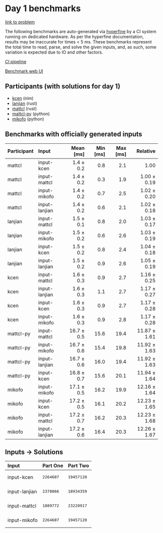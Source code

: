 # Day 1 benchmarks

[link to problem](https://adventofcode.com/2024/day/1)

The following benchmarks are auto-generated via
[hyperfine](https://github.com/sharkdp/hyperfine) by a CI system running on
dedicated hardware. As per the hyperfine documentation, results may be
inaccurate for times < 5 ms. These benchmarks represent the total time to read,
parse, and solve the given inputs, and, as such, some variation is expected due
to IO and other factors.

[CI pipeline](http://ci.papercode.net:8080/teams/main/pipelines/aoc2024)

[Benchmark web UI](https://aoc.ancalagon.black)


## Participants (with solutions for day 1)

- [kcen](https://github.com/kcen/aoc2024) (nim)
- [lanjian](https://github.com/lanjian/aoc-2024) (rust)
- [mattcl](https://github.com/mattcl/aoc2024) (rust)
- [mattcl-py](https://github.com/mattcl/aoc2024-py) (python)
- [mikofo](https://github.com/mikofo/aoc2024) (python)


## Benchmarks with officially generated inputs

| Participant | Input | Mean [ms] | Min [ms] | Max [ms] | Relative |
|:---|:---|---:|---:|---:|---:|
| mattcl | input-kcen | 1.4 ± 0.2 | 0.8 | 2.1 | 1.00 |
| mattcl | input-mattcl | 1.4 ± 0.2 | 0.3 | 1.9 | 1.00 ± 0.19 |
| mattcl | input-mikofo | 1.4 ± 0.2 | 0.7 | 2.5 | 1.02 ± 0.20 |
| mattcl | input-lanjian | 1.4 ± 0.2 | 0.6 | 2.1 | 1.02 ± 0.18 |
| lanjian | input-mattcl | 1.5 ± 0.1 | 0.8 | 2.0 | 1.03 ± 0.17 |
| lanjian | input-mikofo | 1.5 ± 0.2 | 0.6 | 2.6 | 1.03 ± 0.19 |
| lanjian | input-kcen | 1.5 ± 0.2 | 0.8 | 2.4 | 1.04 ± 0.18 |
| lanjian | input-lanjian | 1.5 ± 0.2 | 0.9 | 2.6 | 1.05 ± 0.19 |
| kcen | input-mattcl | 1.6 ± 0.3 | 0.9 | 2.7 | 1.16 ± 0.25 |
| kcen | input-lanjian | 1.6 ± 0.3 | 1.1 | 2.7 | 1.17 ± 0.27 |
| kcen | input-kcen | 1.6 ± 0.3 | 0.9 | 2.7 | 1.17 ± 0.28 |
| kcen | input-mikofo | 1.6 ± 0.3 | 0.9 | 2.8 | 1.17 ± 0.28 |
| mattcl-py | input-mattcl | 16.7 ± 0.5 | 15.6 | 19.4 | 11.87 ± 1.61 |
| mattcl-py | input-mikofo | 16.7 ± 0.6 | 15.4 | 19.8 | 11.92 ± 1.63 |
| mattcl-py | input-lanjian | 16.7 ± 0.6 | 16.0 | 19.4 | 11.92 ± 1.63 |
| mattcl-py | input-kcen | 16.8 ± 0.7 | 15.6 | 20.1 | 11.94 ± 1.64 |
| mikofo | input-mikofo | 17.1 ± 0.5 | 16.2 | 19.9 | 12.16 ± 1.64 |
| mikofo | input-kcen | 17.2 ± 0.5 | 16.1 | 20.2 | 12.23 ± 1.65 |
| mikofo | input-mattcl | 17.2 ± 0.7 | 16.2 | 20.3 | 12.23 ± 1.68 |
| mikofo | input-lanjian | 17.2 ± 0.6 | 16.4 | 20.3 | 12.26 ± 1.67 |


## Inputs -> Solutions

| Input | Part One | Part Two |
|:---|:---|:---|
|input-kcen|<pre>2264607</pre>|<pre>19457120</pre>|
|input-lanjian|<pre>2378066</pre>|<pre>18934359</pre>|
|input-mattcl|<pre>1889772</pre>|<pre>23228917</pre>|
|input-mikofo|<pre>2264607</pre>|<pre>19457120</pre>|